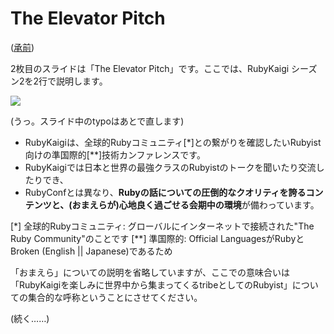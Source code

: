 # The Elevator Pitch

([承前](https://github.com/ruby-no-kai/rubykaigi2013/blob/inceptiondeck-ja/public/ids/why_are_we_here.md))

2枚目のスライドは「The Elevator Pitch」です。ここでは、RubyKaigi シーズン2を2行で説明します。

![](https://raw.github.com/ruby-no-kai/rubykaigi2013/inceptiondeck-ja/app/assets/images/ids/02.elevator_pitch.png)

(うっ。スライド中のtypoはあとで直します)

* RubyKaigiは、全球的Rubyコミュニティ[*]との繋がりを確認したいRubyist向けの準国際的[**]技術カンファレンスです。
* RubyKaigiでは日本と世界の最強クラスのRubyistのトークを聞いたり交流したりでき、
* RubyConfとは異なり、**Rubyの話についての圧倒的なクオリティを誇るコンテンツと、(おまえらが)心地良く過ごせる会期中の環境**が備わっています。

[*] 全球的Rubyコミュニティ: グローバルにインターネットで接続された"The Ruby Community"のことです
[**] 準国際的: Official LanguagesがRubyとBroken (English || Japanese)であるため

「おまえら」についての説明を省略していますが、ここでの意味合いは「RubyKaigiを楽しみに世界中から集まってくるtribeとしてのRubyist」についての集合的な呼称ということにさせてください。

(続く……)
